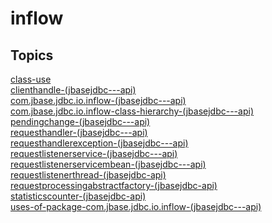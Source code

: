 # inflow

## Topics

[class-use](./class-use)  
[clienthandle-(jbasejdbc---api)](./clienthandle-(jbasejdbc---api))  
[com.jbase.jdbc.io.inflow-(jbasejdbc---api)](./com.jbase.jdbc.io.inflow-(jbasejdbc---api))  
[com.jbase.jdbc.io.inflow-class-hierarchy-(jbasejdbc---api)](./com.jbase.jdbc.io.inflow-class-hierarchy-(jbasejdbc---api))  
[pendingchange-(jbasejdbc---api)](./pendingchange-(jbasejdbc---api))  
[requesthandler-(jbasejdbc---api)](./requesthandler-(jbasejdbc---api))  
[requesthandlerexception-(jbasejdbc---api)](./requesthandlerexception-(jbasejdbc---api))  
[requestlistenerservice-(jbasejdbc---api)](./requestlistenerservice-(jbasejdbc---api))  
[requestlistenerservicembean-(jbasejdbc---api)](./requestlistenerservicembean-(jbasejdbc---api))  
[requestlistenerthread-(jbasejdbc-api)](./requestlistenerthread-(jbasejdbc-api))  
[requestprocessingabstractfactory-(jbasejdbc-api)](./requestprocessingabstractfactory-(jbasejdbc-api))  
[statisticscounter-(jbasejdbc-api)](./statisticscounter-(jbasejdbc-api))  
[uses-of-package-com.jbase.jdbc.io.inflow-(jbasejdbc---api)](./uses-of-package-com.jbase.jdbc.io.inflow-(jbasejdbc---api))  

